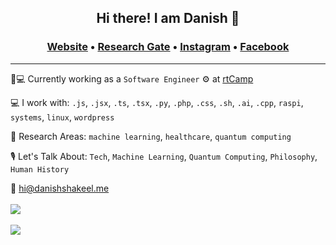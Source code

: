 ## <p align="center">Hi there! I am Danish 👋</p>
### <p align="center">[Website](https://danishshakeel.me "Danish's Homepage") &#8226; [Research Gate](https://www.researchgate.net/profile/Danish-Shakeel-2 "Danish's RG") &#8226; [Instagram](https://instagram.com/iamdanish17 "Danish's Instagram") &#8226; [Facebook](https://facebook.com/danishshakeel17 "Danish's Facebook")
---
🏡💻 Currently working as a `Software Engineer` ⚙️ at [rtCamp](https://rtcamp.com "rtCamp")
  
💻 I work with:  `.js`, `.jsx`, `.ts`, `.tsx`, `.py`, `.php`, `.css`, `.sh`, `.ai`, `.cpp`, `raspi`, `systems`, `linux`, `wordpress`

🔬 Research Areas: `machine learning`, `healthcare`, `quantum computing`

🎙 Let's Talk About: `Tech`, `Machine Learning`, `Quantum Computing`, `Philosophy`, `Human History`

📧 [hi@danishshakeel.me](mailto:hi@danishshakeel.me)
<br><br>
<a href="https://github.com/danish17">
  <img align="center" src="https://github-readme-stats.vercel.app/api?username=danish17&show_icons=true&theme=dark" />
</a>
<br><br>
<a href="https://github.com/danish17">
  <img align="center" src="https://github-readme-stats.vercel.app/api/top-langs/?username=danish17&theme=dark&layout=compact" />
</a>

